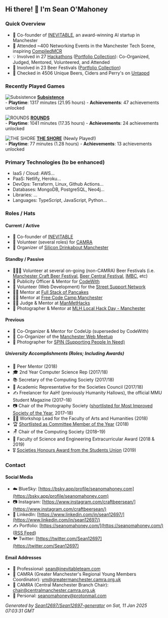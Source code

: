## Hi there! 👋 I'm Sean O'Mahoney

### Quick Overview

- 🚀 Co-founder of [INEVITABLE](https://inevitableinnovations.com/), an award-winning AI startup in Manchester
- 🤝 Attended ~400 Networking Events in the Manchester Tech Scene, inspiring [CompiledMCR](https://compiledmcr.com/)
- 💡 Involved in 27 [Hackathons](https://hackathon.guide/) ([Portfolio Collection](https://seanomahoney.com/timeline/collection/hackathons)): Co-Organized, Judged, Mentored, Volunteered, and Attended
- 🎪 Involved in 23 Beer Festivals ([Portfolio Collection](https://seanomahoney.com/timeline/collection/beer-festivals))
- 🍻 Checked in 4506 Unique Beers, Ciders and Perry's on [Untappd](https://untappd.com/user/sean12697)

### Recently Played Games

![Subsistence](https:&#x2F;&#x2F;cdn.cloudflare.steamstatic.com&#x2F;steamcommunity&#x2F;public&#x2F;images&#x2F;apps&#x2F;418030&#x2F;0c1b0ca63946021b7d40a8e3d3e8d0b102d2b15c.jpg) **[Subsistence](https:&#x2F;&#x2F;store.steampowered.com&#x2F;app&#x2F;418030)**   
          - **Playtime**: 1317 minutes (21.95 hours)
          - **Achievements**: 47 achievements unlocked

![ROUNDS](https:&#x2F;&#x2F;cdn.cloudflare.steamstatic.com&#x2F;steamcommunity&#x2F;public&#x2F;images&#x2F;apps&#x2F;1557740&#x2F;f087183f42804b06bcd59b47536c23b398061fc1.jpg) **[ROUNDS](https:&#x2F;&#x2F;store.steampowered.com&#x2F;app&#x2F;1557740)**   
          - **Playtime**: 1041 minutes (17.35 hours)
          - **Achievements**: 24 achievements unlocked

![THE SHORE](https:&#x2F;&#x2F;cdn.cloudflare.steamstatic.com&#x2F;steamcommunity&#x2F;public&#x2F;images&#x2F;apps&#x2F;1297300&#x2F;44c3bfd338b1b1d4ff4047e196e090430e6de473.jpg) **[THE SHORE](https:&#x2F;&#x2F;store.steampowered.com&#x2F;app&#x2F;1297300)** (Newly Played!)  
          - **Playtime**: 77 minutes (1.28 hours)
          - **Achievements**: 13 achievements unlocked

### Primary Technologies (to be enhanced)

- IaaS / Cloud: AWS...
- PaaS: Netlify, Heroku...
- DevOps: Terraform, Linux, Github Actions...
- Databases: MongoDB, PostgreSQL, Neo4j...
- Libraries: ...
- Languages: TypeScript, JavaScript, Python...

### Roles / Hats

#### Current / Active

- 👥 Co-founder of [INEVITABLE](https://inevitableinnovations.com/)
- 🙌 Volunteer (several roles) for [CAMRA](https://camra.org.uk/)
- 🥂 Organizer of [Silicon Drinkabout Manchester](https://twitter.com/drinkaboutmcr)

#### Standby / Passive

- 🧑‍🤝‍🧑 Volunteer at several on-going (non-CAMRA) Beer Festivals (i.e. [Manchester Craft Beer Festival](https://manchestercraftbeerfestival.com/), [Beer Central Festival](https://beercentralfestival.com/), [IMBC](https://www.indymanbeercon.co.uk/), etc)
- 📣 Publicity Officer & Mentor for [CodeWith](https://codewith.org.uk/people/)
- 🤝 Volunteer (Web Development) for the [Street Support Network](https://streetsupport.net/)
- 👨‍🍳 Mentor at [Full Stack of Pancakes](https://www.eventbrite.com/o/full-stack-of-pancakes-14858329308)
- 🧑‍🏫 Mentor at [Free Code Camp Manchester](https://www.facebook.com/groups/free.code.camp.manchester/)
- 👨‍⚖️ Judge & Mentor at [ManMetHacks](https://github.com/helloHackersSociety)
- 📸 Photographer & Mentor at [MLH Local Hack Day - Manchester](https://twitter.com/MMU_LHD)

#### Previous

- 👥 Co-Organizer & Mentor for CodeUp (superseded by CodeWith)
- 📢 Co-Organizer of the [Manchester Web Meetup](https://jamesseanwright.medium.com/the-future-of-manchester-web-meetup-8dbd15b2d677)
- 📸 Photographer for [SPIN (Supporting People In Need)](https://supportingpeopleinneed.org/)

##### University Accomplishments (Roles; Including Awards)

- 👥 Peer Mentor (2018)
- 🎓 2nd Year Computer Science Rep (2017/18)
- 📚 Secretary of the Computing Society (2017/18)
- 👥 Academic Representative for the Societies Council (2017/18)
- ✍️ Freelancer for AaH! (previously Humanity Hallows), the official MMU Student Magazine (2017–18)
- 📷 Chair of the Photography Society ([shortlisted for Most Improved Society of the Year](https://www.theunionmmu.org/articles/society-awards-2018-shortlists-announced), 2017–18)
- 🧑‍🏫 Workshop Lead for the Faculty of Arts and Humanities (2018)
- 🏆 [Shortlisted as Committee Member of the Year](https://www.theunionmmu.org/articles/society-awards-2018-shortlists-announced) (2018)
- 🪑 Chair of the Computing Society (2018–19)
- 🏅 Faculty of Science and Engineering Extracurricular Award (2018 & 2019)
- 🎖️ [Societies Honours Award from the Students Union](https://www.theunionmmu.org/opportunities/societies-awards/2019-winners) (2019)

### Contact

#### Social Media

- ☁️ BlueSky: [https://bsky.app/profile/seanomahoney.com](https://bsky.app/profile/seanomahoney.com)
- 📷 Instagram: [https://www.instagram.com/craftbeersean/](https://www.instagram.com/craftbeersean/)
- 💼 LinkedIn: [https://www.linkedin.com/in/sean12697/](https://www.linkedin.com/in/sean12697/)
- ✍️ Portfolio: [https://seanomahoney.com/](https://seanomahoney.com/) ([RSS Feed](https://seanomahoney.com/rss.xml))
- 🐦 Twitter: [https://twitter.com/Sean12697](https://twitter.com/Sean12697)

#### Email Addresses

- 📧 Professional: sean@inevitableteam.com
- 📧 CAMRA (Greater Manchester's Regional Young Members Coordinator): ym@greatermanchester.camra.org.uk
- 📧 CAMRA (Central Manchester Branch Chair): chair@centralmanchester.camra.org.uk
- 📧 Personal: seanomahoney@protonmail.com


*Generated by [Sean12697/Sean12697-generator](https://github.com/Sean12697/Sean12697-generator) on Sat, 11 Jan 2025 07:03:31 GMT*
